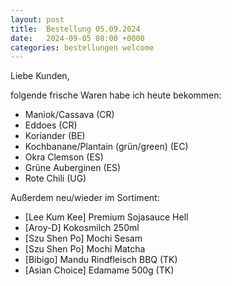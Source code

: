 ```yaml
---
layout: post
title:  Bestellung 05.09.2024
date:   2024-09-05 08:00 +0000
categories: bestellungen welcome
---
```


Liebe Kunden,

folgende frische Waren habe ich heute bekommen:
<ul>
<li>Maniok/Cassava (CR)</li>
<li>Eddoes (CR)</li>
<li>Koriander (BE)</li>
<li>Kochbanane/Plantain (grün/green) (EC)</li>
<li>Okra Clemson (ES)</li>
<li>Grüne Auberginen (ES)</li>
<li>Rote Chili (UG)</li>
</ul>

Außerdem neu/wieder im Sortiment:
<ul>
<li>[Lee Kum Kee] Premium Sojasauce Hell</li>
<li>[Aroy-D] Kokosmilch 250ml</li>
<li>[Szu Shen Po] Mochi Sesam</li>
<li>[Szu Shen Po] Mochi Matcha</li>
<li>[Bibigo] Mandu Rindfleisch BBQ (TK)</li>
<li>[Asian Choice] Edamame 500g (TK)</li>
</ul>